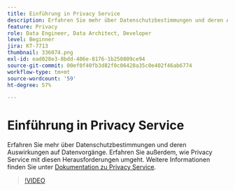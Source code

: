 ```yaml
---
title: Einführung in Privacy Service
description: Erfahren Sie mehr über Datenschutzbestimmungen und deren Auswirkungen auf Datenvorgänge. Erfahren Sie außerdem, wie Privacy Service mit diesen Herausforderungen umgeht.
feature: Privacy
role: Data Engineer, Data Architect, Developer
level: Beginner
jira: KT-7713
thumbnail: 336074.png
exl-id: ead028e3-8bdd-406e-8176-1b250809ce94
source-git-commit: 00ef0f40fb3d82f0c06428a35c0e402f46ab6774
workflow-type: tm+mt
source-wordcount: '59'
ht-degree: 57%

---
```


# Einführung in Privacy Service

Erfahren Sie mehr über Datenschutzbestimmungen und deren Auswirkungen auf Datenvorgänge. Erfahren Sie außerdem, wie Privacy Service mit diesen Herausforderungen umgeht. Weitere Informationen finden Sie unter [Dokumentation zu Privacy Service](https://experienceleague.adobe.com/docs/experience-platform/privacy/home.html?lang=de).

>[!VIDEO](https://video.tv.adobe.com/v/336074?learn=on)
